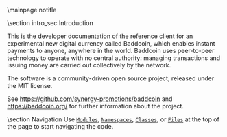 \mainpage notitle

\section intro_sec Introduction

This is the developer documentation of the reference client for an experimental new digital currency called Baddcoin,
which enables instant payments to anyone, anywhere in the world. Baddcoin uses peer-to-peer technology to operate
with no central authority: managing transactions and issuing money are carried out collectively by the network.

The software is a community-driven open source project, released under the MIT license.

See https://github.com/synergy-promotions/baddcoin and https://baddcoin.org/ for further information about the project.

\section Navigation
Use <a href="modules.html"><code>Modules</code></a>, <a href="namespaces.html"><code>Namespaces</code></a>, <a href="classes.html"><code>Classes</code></a>, or <a href="files.html"><code>Files</code></a> at the top of the page to start navigating the code.

